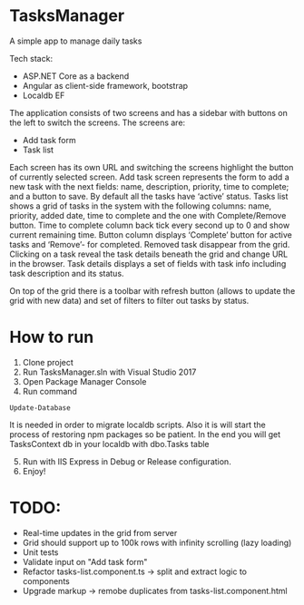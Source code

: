 # TasksManager
A simple app to manage daily tasks

Tech stack:
- ASP.NET Core as a backend
- Angular as client-side framework, bootstrap
- Localdb EF

The application consists of two screens and has a sidebar with buttons on the left to switch the screens. The screens are:
- Add task form
- Task list

Each screen has its own URL and switching the screens highlight the button of currently selected screen.
Add task screen represents the form to add a new task with the next fields: name, description, priority, time to complete; and a button to save. By default all the tasks have ‘active’ status.
Tasks list shows a grid of tasks in the system with the following columns: name, priority, added date, time to complete and the one with Complete/Remove button. Time to complete column back tick every second up to 0 and show current remaining time. Button column displays ‘Complete’ button for active tasks and ‘Remove’- for completed. Removed task disappear from the grid. Clicking on a task reveal the task details beneath the grid and change URL in the browser. Task details displays a set of fields with task info including task description and its status.

On top of the grid there is a toolbar with refresh button (allows to update the grid with new data) and set of filters to filter out tasks by status.

# How to run
1. Clone project
2. Run TasksManager.sln with Visual Studio 2017
3. Open Package Manager Console
4. Run command
```
Update-Database
```
It is needed in order to migrate localdb scripts. Also it is will start the process of restoring npm packages so be patient.
In the end you will get TasksContext db in your localdb with dbo.Tasks table

5. Run with IIS Express in Debug or Release configuration.
6. Enjoy!

# TODO:
- Real-time updates in the grid from server
- Grid should support up to 100k rows with infinity scrolling (lazy loading)
- Unit tests
- Validate input on "Add task form"
- Refactor tasks-list.component.ts -> split and extract logic to components
- Upgrade markup -> remobe duplicates from tasks-list.component.html
